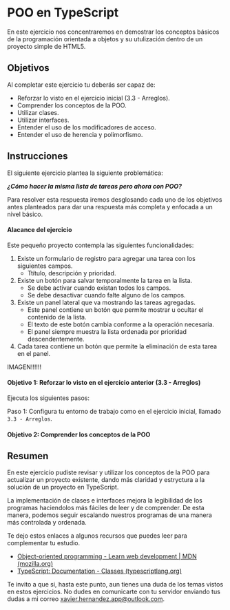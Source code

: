 # POO en TypeScript

En este ejercicio nos concentraremos en demostrar los conceptos básicos de la programación orientada a objetos y su utulización dentro de un proyecto simple de HTML5.

## Objetivos

Al completar este ejercicio tu deberás ser capaz de:

* Reforzar lo visto en el ejercicio inicial (3.3 - Arreglos).
* Comprender los conceptos de la POO.
* Utilizar clases.
* Utilizar interfaces.
* Entender el uso de los modificadores de acceso.
* Entender el uso de herencia y polimorfismo.

## Instrucciones

El siguiente ejercicio plantea la siguiente problemática:

***¿Cómo hacer la misma lista de tareas pero ahora con POO?***

Para resolver esta respuesta iremos desglosando cada uno de los objetivos antes planteados para dar una respuesta más completa y enfocada a un nivel básico.

#### Alacance del ejercicio

Este pequeño proyecto contempla las siguientes funcionalidades:

1. Existe un formulario de registro para agregar una tarea con los siguientes campos.
   * Ttítulo, descripción y prioridad.
2. Existe un botón para salvar temporalmente la tarea en la lista.
   * Se debe activar cuando existan todos los campos.
   * Se debe desactivar cuando falte alguno de los campos.
3. Existe un panel lateral que va mostrando las tareas agregadas.
   * Este panel contiene un botón que permite mostrar u ocultar el contenido de la lista.
   * El texto de este botón cambia conforme a la operación necesaria.
   * El panel siempre muestra la lista ordenada por prioridad descendentemente.
4. Cada tarea contiene un botón que permite la eliminación de esta tarea en el panel.

IMAGEN!!!!!!

#### Objetivo 1: Reforzar lo visto en el ejercicio anterior (3.3 - Arreglos)

Ejecuta los siguientes pasos:

Paso 1: Configura tu entorno de trabajo como en el ejercicio inicial, llamado `3.3 - Arreglos`.

#### Objetivo 2: Comprender los conceptos de la POO


## Resumen

En este ejercicio pudiste revisar y utilizar los conceptos de la POO para actualizar un proyecto existente, dando más claridad y estryctura a la solución de un proyecto en TypeScript.

La implementación de clases e interfaces mejora la legibilidad de los programas haciendolos más fáciles de leer y de comprender. De esta manera, podemos seguir escalando nuestros programas de una manera más controlada y ordenada.

Te dejo estos enlaces a algunos recursos que puedes leer para complementar tu estudio.

* [Object-oriented programming - Learn web development | MDN (mozilla.org)](https://developer.mozilla.org/en-US/docs/Learn/JavaScript/Objects/Object-oriented_programming)
* [TypeScript: Documentation - Classes (typescriptlang.org)](https://www.typescriptlang.org/docs/handbook/2/classes.html)

Te invito a que si, hasta este punto, aun tienes una duda de los temas vistos en estos ejercicios. No dudes en comunicarte con tu servidor enviando tus dudas a mi correo <xavier.hernandez.app@outlook.com>.
